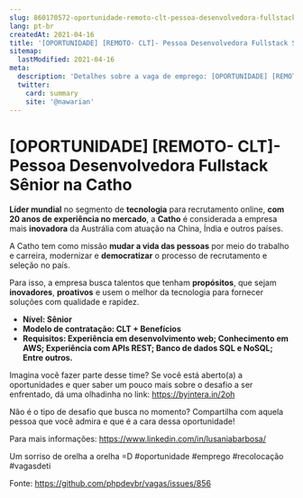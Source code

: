 ```yaml
---
slug: 860170572-oportunidade-remoto-clt-pessoa-desenvolvedora-fullstack-senior-na-catho
lang: pt-br
createdAt: 2021-04-16
title: '[OPORTUNIDADE] [REMOTO- CLT]- Pessoa Desenvolvedora Fullstack Sênior na Catho - Vaga de Emprego'
sitemap:
  lastModified: 2021-04-16
meta:
  description: 'Detalhes sobre a vaga de emprego: [OPORTUNIDADE] [REMOTO- CLT]- Pessoa Desenvolvedora Fullstack Sênior na Catho'
  twitter:
    card: summary
    site: '@nawarian'
---
```


# [OPORTUNIDADE] [REMOTO- CLT]- Pessoa Desenvolvedora Fullstack Sênior na Catho

**Líder mundial** no segmento de **tecnologia** para recrutamento online, **com 20 anos de experiência no mercado**, 
a **Catho** é considerada a empresa mais **inovadora** da Austrália com atuação na China, Índia e outros países.

A Catho tem como missão **mudar a vida das pessoas** por meio do trabalho e carreira, modernizar e  **democratizar** o processo de recrutamento e seleção no país.

Para isso, a empresa busca talentos que tenham **propósitos**, que sejam **inovadores**, **proativos** e usem o melhor da tecnologia para fornecer soluções com qualidade e rapidez.

- **Nível: Sênior**
- **Modelo de contratação: CLT + Benefícios**
- **Requisitos: Experiência em desenvolvimento web; Conhecimento em AWS; Experiência com APIs REST; Banco de dados SQL e NoSQL; Entre outros.**

Imagina você fazer parte desse time? Se você está aberto(a) a oportunidades e quer saber um pouco mais sobre o desafio a ser enfrentado, dá uma olhadinha no link: https://byintera.in/2oh

Não é o tipo de desafio que busca no momento?
Compartilha com aquela pessoa que você admira e que é a cara dessa oportunidade!

Para mais informações: https://www.linkedin.com/in/lusaniabarbosa/

Um sorriso de orelha a orelha =D
#oportunidade #emprego #recolocação #vagasdeti


Fonte: https://github.com/phpdevbr/vagas/issues/856